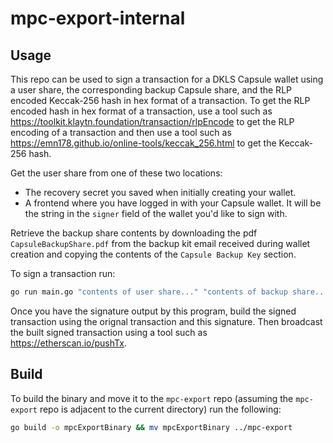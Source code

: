# mpc-export-internal

## Usage

This repo can be used to sign a transaction for a DKLS Capsule wallet using a user share, the corresponding backup Capsule share, and the RLP encoded Keccak-256 hash in hex format of a transaction. To get the RLP encoded hash in hex format of a transaction, use a tool such as https://toolkit.klaytn.foundation/transaction/rlpEncode to get the RLP encoding of a transaction and then use a tool such as https://emn178.github.io/online-tools/keccak_256.html to get the Keccak-256 hash.

Get the user share from one of these two locations:
  - The recovery secret you saved when initially creating your wallet.
  - A frontend where you have logged in with your Capsule wallet. It will be the string in the `signer` field of the wallet you'd like to sign with.

Retrieve the backup share contents by downloading the pdf `CapsuleBackupShare.pdf` from the backup kit email received during wallet creation and copying the contents of the `Capsule Backup Key` section.

To sign a transaction run:
```sh
go run main.go "contents of user share..." "contents of backup share..." "rlp encoded hash in hex..."
```

Once you have the signature output by this program, build the signed transaction using the orignal transaction and this signature. Then broadcast the built signed transaction using a tool such as https://etherscan.io/pushTx.

## Build

To build the binary and move it to the `mpc-export` repo (assuming the `mpc-export` repo is adjacent to the current directory) run the following:
```sh
go build -o mpcExportBinary && mv mpcExportBinary ../mpc-export
```
